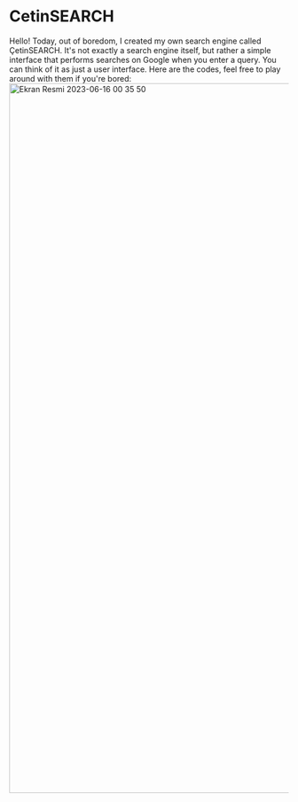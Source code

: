 # CetinSEARCH
Hello! Today, out of boredom, I created my own search engine called ÇetinSEARCH. It's not exactly a search engine itself, but rather a simple interface that performs searches on Google when you enter a query. You can think of it as just a user interface. Here are the codes, feel free to play around with them if you're bored:
<img width="1280" alt="Ekran Resmi 2023-06-16 00 35 50" src="https://github.com/cetinsamet0/CetinSEARCH/assets/69821351/265518ca-ffb7-41fe-9b49-748596c74c85">
